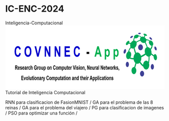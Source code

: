 # IC-ENC-2024
 Inteligencia-Computacional
 <img src="https://github.com/hersan19/ENC2022-PI-GP/blob/main/covnnec.png" data-canonical-src="https://github.com/hersan19/ENC2022-PI-GP/blob/main/covnnec.png" width="1000" height="200" />
Tutorial de Inteligencia Computacional

RNN para clasificacion de FasionMNIST /
GA para el problema de las 8 reinas /
GA para el problema del viajero /
PG para clasificacion de imagenes /
PSO para optimizar una función /